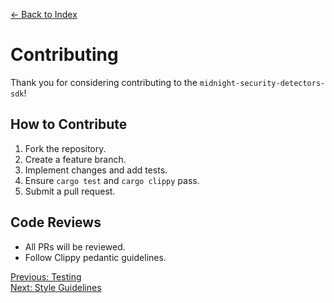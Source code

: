 <!-- docs/contributing.md -->
[← Back to Index](index.md)

# Contributing

Thank you for considering contributing to the `midnight-security-detectors-sdk`!

## How to Contribute

1. Fork the repository.
2. Create a feature branch.
3. Implement changes and add tests.
4. Ensure `cargo test` and `cargo clippy` pass.
5. Submit a pull request.

## Code Reviews

- All PRs will be reviewed.
- Follow Clippy pedantic guidelines.

[Previous: Testing](testing.md)  
[Next: Style Guidelines](style_guidelines.md)